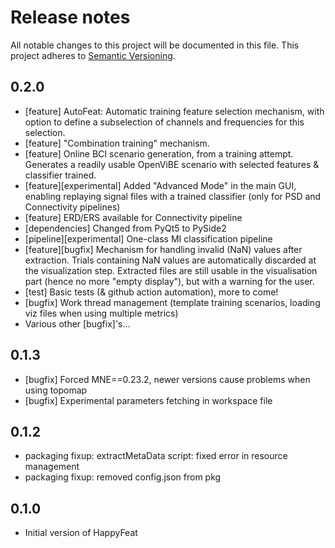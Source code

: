 # Release notes
All notable changes to this project will be documented in this file.
This project adheres to [Semantic Versioning](http://semver.org/).

## 0.2.0
- [feature] AutoFeat: Automatic training feature selection mechanism, with option to define a subselection of channels and frequencies for this selection.
- [feature] "Combination training" mechanism.
- [feature] Online BCI scenario generation, from a training attempt. Generates a readily usable OpenViBE scenario with selected features & classifier trained.
- [feature][experimental] Added "Advanced Mode" in the main GUI, enabling replaying signal files with a trained classifier (only for PSD and Connectivity pipelines)
- [feature] ERD/ERS available for Connectivity pipeline
- [dependencies] Changed from PyQt5 to PySide2
- [pipeline][experimental] One-class MI classification pipeline
- [feature][bugfix] Mechanism for handling invalid (NaN) values after extraction. Trials containing NaN values are automatically discarded at the visualization step. Extracted files are still usable in the visualisation part (hence no more "empty display"), but with a warning for the user.
- [test] Basic tests (& github action automation), more to come!
- [bugfix] Work thread management (template training scenarios, loading viz files when using multiple metrics)
- Various other [bugfix]'s...

## 0.1.3
- [bugfix] Forced MNE==0.23.2, newer versions cause problems when using topomap
- [bugfix] Experimental parameters fetching in workspace file

## 0.1.2
- packaging fixup: extractMetaData script: fixed error in resource management
- packaging fixup: removed config.json from pkg

## 0.1.0
- Initial version of HappyFeat